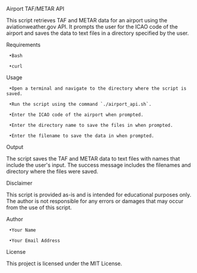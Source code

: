 Airport TAF/METAR API

This script retrieves TAF and METAR data for an airport using the aviationweather.gov API. It prompts the user for the ICAO code of the airport and saves the data to text files in a directory specified by the user.

Requirements


     •Bash

     •curl


Usage


     •Open a terminal and navigate to the directory where the script is saved.

     •Run the script using the command `./airport_api.sh`.

     •Enter the ICAO code of the airport when prompted.

     •Enter the directory name to save the files in when prompted.

     •Enter the filename to save the data in when prompted.


Output

The script saves the TAF and METAR data to text files with names that include the user's input. The success message includes the filenames and directory where the files were saved.

Disclaimer

This script is provided as-is and is intended for educational purposes only. The author is not responsible for any errors or damages that may occur from the use of this script.

Author


     •Your Name

     •Your Email Address


License

This project is licensed under the MIT License.
